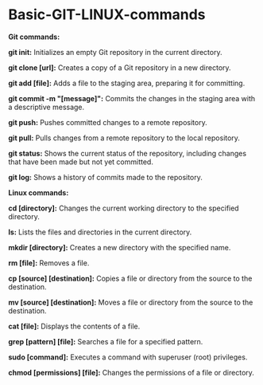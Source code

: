 # Basic-GIT-LINUX-commands
**Git commands:**

**git init:** Initializes an empty Git repository in the current directory.

**git clone [url]:** Creates a copy of a Git repository in a new directory.

**git add [file]:** Adds a file to the staging area, preparing it for committing.

**git commit -m "[message]":** Commits the changes in the staging area with a descriptive message.

**git push:** Pushes committed changes to a remote repository.

**git pull:** Pulls changes from a remote repository to the local repository.

**git status:** Shows the current status of the repository, including changes that have been made but not yet committed.

**git log:** Shows a history of commits made to the repository.

**Linux commands:**

**cd [directory]:** Changes the current working directory to the specified directory.

**ls:** Lists the files and directories in the current directory.

**mkdir [directory]:** Creates a new directory with the specified name.

**rm [file]:** Removes a file.

**cp [source] [destination]:** Copies a file or directory from the source to the destination.

**mv [source] [destination]:** Moves a file or directory from the source to the destination.

**cat [file]:** Displays the contents of a file.

**grep [pattern] [file]:** Searches a file for a specified pattern.

**sudo [command]:** Executes a command with superuser (root) privileges.

**chmod [permissions] [file]:** Changes the permissions of a file or directory.
